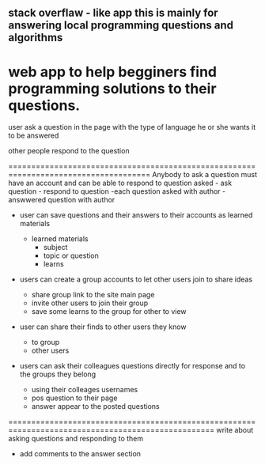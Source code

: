 stack overflaw - like app this is mainly for answering local programming questions and algorithms
-----------------------------------------------------------------------------------------------
web app to help begginers find programming solutions to their questions.
==============================================================================================
user ask a question in the page with the type of language he or she wants it to be answered

other people respond to the question

=====================================================================================
Anybody to ask a question must have an account and can be able to respond to question asked
    - ask question
    - respond to question
     -each question asked with author
     -answwered question with author

- user can save questions and their answers to their accounts as learned materials
    - learned materials
        - subject
        - topic or question
        - learns


- users can create a group accounts to let other users join to share ideas
    - share group link to the site main page
    - invite other users to join their group
    - save some learns to the group for other to view

- user can share their finds to other users they know
    - to group
    - other users

- users can ask their colleagues questions directly for response and to the groups they belong
    - using their colleages usernames
    - pos question to their page
    - answer appear to the posted questions


===================================================================================================
write about asking questions and responding to them
- add comments to the answer section